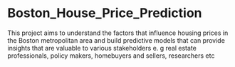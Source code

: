 # Boston_House_Price_Prediction
This project aims to understand the factors that influence housing prices in the Boston metropolitan area and build predictive models that can provide insights that are valuable to various stakeholders e. g real estate professionals, policy makers, homebuyers and sellers, researchers etc

